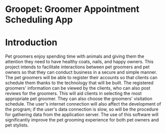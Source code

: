 ﻿# Groopet: Groomer Appointment Scheduling App
 
# Introduction
<p class="text-justify"> Pet groomers enjoy spending time with animals and giving them the attention they need to have healthy coats, nails, and happy owners. This project intends to facilitate interactions between pet groomers and pet owners so that they can conduct business in a secure and simple manner. The pet groomers will be able to register their accounts so that clients can schedule them thanks to the technology that will be built. The registered groomers' information can be viewed by the clients, who can also post reviews for the groomers. This will aid clients in selecting the most appropriate pet groomer. They can also choose the groomers' visitation schedule. The user's internet connection will also affect the development of the program; if the user's data connection is slow, so will be the procedure for gathering data from the application server. The use of this software will significantly improve the pet grooming experience for both pet owners and pet stylists.</p>
